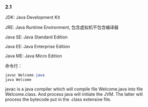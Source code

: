 ### 2.1
JDK: Java Development Kit

JRE: Java Runtime Environment, 包含虚拟机不包含编译器

Java SE: Java Standard Edition

Java EE: Java Enterprise Edition

Java ME: Java Micro Edition

命令行：
```java
javac Welcome.java
java Welcome
```
javac is a java compiler which will compile file Welcome.java into file Welcome.class. And process java will initiate the JVM. The latter will process the bytecode put in the .class extensive file.

